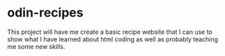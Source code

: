 # odin-recipes

This project will have me create a basic recipe website that I can use to show 
what I have learned about html coding as well as probably teaching me some new skills.
